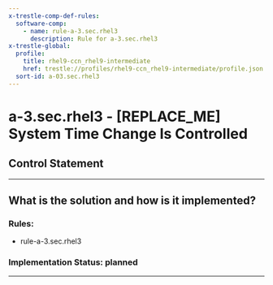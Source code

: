 ```yaml
---
x-trestle-comp-def-rules:
  software-comp:
    - name: rule-a-3.sec.rhel3
      description: Rule for a-3.sec.rhel3
x-trestle-global:
  profile:
    title: rhel9-ccn_rhel9-intermediate
    href: trestle://profiles/rhel9-ccn_rhel9-intermediate/profile.json
  sort-id: a-03.sec.rhel3
---
```


# a-3.sec.rhel3 - \[REPLACE_ME\] System Time Change Is Controlled

## Control Statement

______________________________________________________________________

## What is the solution and how is it implemented?

<!-- For implementation status enter one of: implemented, partial, planned, alternative, not-applicable -->

<!-- Note that the list of rules under ### Rules: is read-only and changes will not be captured after assembly to JSON -->

<!-- Add control implementation description here for control: a-3.sec.rhel3 -->

### Rules:

  - rule-a-3.sec.rhel3

### Implementation Status: planned

______________________________________________________________________
